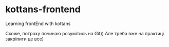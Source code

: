 # kottans-frontend
Learning frontEnd with kottans

Схоже, потроху починаю розумітись на Git)) Але треба вже на практиці закріпити це все)
